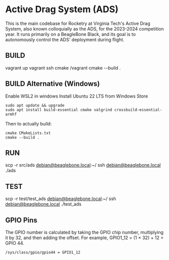 # Active Drag System (ADS)
This is the main codebase for Rocketry at Virginia Tech's Active Drag System, also known colloquially as the ADS, for the 2023-2024 competition year. It runs primarily on a BeagleBone Black, and its goal is to autonomously control the ADS' deployment during flight.

## BUILD
vagrant up
vagrant ssh
cmake /vagrant
cmake --build .

## BUILD Alternative (Windows)
Enable WSL2 in windows
Install Ubuntu 22 LTS from Windows Store
```shell
sudo apt update && upgrade
sudo apt install build-essential cmake valgrind crossbuild-essential-armhf
```
Then to actually build:
```shell
cmake CMakeLists.txt
cmake --build .
```

## RUN
scp -r src/ads debian@beaglebone.local:~/
ssh debian@beaglebone.local
./ads

## TEST
scp -r test/test_ads debian@beaglebone.local:~/
ssh debian@beaglebone.local
./test_ads

## GPIO Pins
The GPIO number is calculated by taking the GPIO chip
number, multiplying it by 32, and then adding the offset. For example,
GPIO1_12 = (1 × 32) + 12 = GPIO 44.

```shell
/sys/class/gpio/gpio44 = GPIO1_12
```

